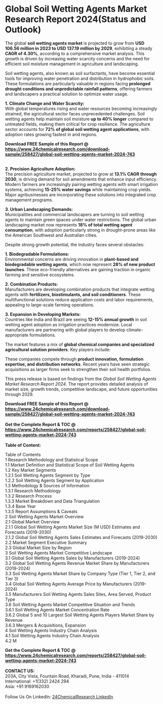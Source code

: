 <h1>Global Soil Wetting Agents Market Research Report 2024(Status and Outlook)</h1><p>The global <strong>soil wetting agents market</strong> is projected to grow from <strong>USD 106.56 million in 2023 to USD 137.19 million by 2029</strong>, exhibiting a steady <strong>CAGR of 4.30%</strong>, according to a comprehensive market analysis. This growth is driven by increasing water scarcity concerns and the need for efficient soil moisture management in agriculture and landscaping.</p><p>Soil wetting agents, also known as soil surfactants, have become essential tools for improving water penetration and distribution in hydrophobic soils. These formulations are particularly valuable in regions facing <strong>prolonged drought conditions and unpredictable rainfall patterns</strong>, offering farmers and landscapers a practical solution to optimize water usage.</p><p><strong>1. Climate Change and Water Scarcity:</strong><br>
With global temperatures rising and water resources becoming increasingly strained, the agricultural sector faces unprecedented challenges. Soil wetting agents help maintain soil moisture <strong>up to 40% longer</strong> compared to untreated fields, making them critical for crop resilience. The agriculture sector accounts for <strong>72% of global soil wetting agent applications</strong>, with adoption rates growing fastest in arid regions.</p><div><b>Download FREE Sample of this Report @ 
            <a href="https://www.24chemicalresearch.com/download-sample/258427/global-soil-wetting-agents-market-2024-743">
            https://www.24chemicalresearch.com/download-sample/258427/global-soil-wetting-agents-market-2024-743</a></b></div><br><p><strong>2. Precision Agriculture Adoption:</strong><br>
The precision agriculture market, projected to grow at <strong>13.1% CAGR through 2030</strong>, is driving demand for soil amendments that enhance input efficiency. Modern farmers are increasingly pairing wetting agents with smart irrigation systems, achieving <strong>15-25% water savings</strong> while maintaining crop yields. Major agribusinesses are incorporating these solutions into integrated crop management programs.</p><p><strong>3. Urban Landscaping Demands:</strong><br>
Municipalities and commercial landscapers are turning to soil wetting agents to maintain green spaces under water restrictions. The global urban landscaping market now represents <strong>18% of total wetting agent consumption</strong>, with adoption particularly strong in drought-prone areas like the American Southwest and Australian cities.</p><p>Despite strong growth potential, the industry faces several obstacles:</p><p><strong>1. Biodegradable Formulations:</strong><br>
Environmental concerns are driving innovation in <strong>plant-based and biodegradable wetting agents</strong>, which now represent <strong>28% of new product launches</strong>. These eco-friendly alternatives are gaining traction in organic farming and sensitive ecosystems.</p><p><strong>2. Combination Products:</strong><br>
Manufacturers are developing combination products that integrate wetting agents with <strong>fertilizers, biostimulants, and soil conditioners</strong>. These multifunctional solutions reduce application costs and labor requirements, appealing to large-scale farming operations.</p><p><strong>3. Expansion in Developing Markets:</strong><br>
Countries like India and Brazil are seeing <strong>12-15% annual growth</strong> in soil wetting agent adoption as irrigation practices modernize. Local manufacturers are partnering with global players to develop climate-appropriate formulations.</p><p>The market features a mix of <strong>global chemical companies and specialized agricultural solution providers</strong>. Key players include:</p><p>These companies compete through <strong>product innovation, formulation expertise, and distribution networks</strong>. Recent years have seen strategic acquisitions as larger firms seek to strengthen their soil health portfolios.</p><p>This press release is based on findings from the <em>Global Soil Wetting Agents Market Research Report 2024</em>. The report provides detailed analysis of market size, growth trends, competitive landscape, and future opportunities through 2029.</p><div><b>Download FREE Sample of this Report @ 
            <a href="https://www.24chemicalresearch.com/download-sample/258427/global-soil-wetting-agents-market-2024-743">
            https://www.24chemicalresearch.com/download-sample/258427/global-soil-wetting-agents-market-2024-743</a></b></div><br><div><b>Get the Complete Report & TOC @ 
            <a href="https://www.24chemicalresearch.com/reports/258427/global-soil-wetting-agents-market-2024-743">
            https://www.24chemicalresearch.com/reports/258427/global-soil-wetting-agents-market-2024-743</a></b></div><br>
            <b>Table of Content:</b><p>Table of Contents<br />
1 Research Methodology and Statistical Scope<br />
1.1 Market Definition and Statistical Scope of Soil Wetting Agents<br />
1.2 Key Market Segments<br />
1.2.1 Soil Wetting Agents Segment by Type<br />
1.2.2 Soil Wetting Agents Segment by Application<br />
1.3 Methodology & Sources of Information<br />
1.3.1 Research Methodology<br />
1.3.2 Research Process<br />
1.3.3 Market Breakdown and Data Triangulation<br />
1.3.4 Base Year<br />
1.3.5 Report Assumptions & Caveats<br />
2 Soil Wetting Agents Market Overview<br />
2.1 Global Market Overview<br />
2.1.1 Global Soil Wetting Agents Market Size (M USD) Estimates and Forecasts (2019-2030)<br />
2.1.2 Global Soil Wetting Agents Sales Estimates and Forecasts (2019-2030)<br />
2.2 Market Segment Executive Summary<br />
2.3 Global Market Size by Region<br />
3 Soil Wetting Agents Market Competitive Landscape<br />
3.1 Global Soil Wetting Agents Sales by Manufacturers (2019-2024)<br />
3.2 Global Soil Wetting Agents Revenue Market Share by Manufacturers (2019-2024)<br />
3.3 Soil Wetting Agents Market Share by Company Type (Tier 1, Tier 2, and Tier 3)<br />
3.4 Global Soil Wetting Agents Average Price by Manufacturers (2019-2024)<br />
3.5 Manufacturers Soil Wetting Agents Sales Sites, Area Served, Product Type<br />
3.6 Soil Wetting Agents Market Competitive Situation and Trends<br />
3.6.1 Soil Wetting Agents Market Concentration Rate<br />
3.6.2 Global 5 and 10 Largest Soil Wetting Agents Players Market Share by Revenue<br />
3.6.3 Mergers & Acquisitions, Expansion<br />
4 Soil Wetting Agents Industry Chain Analysis<br />
4.1 Soil Wetting Agents Industry Chain Analysis<br />
4.2 M</p><div><b>Get the Complete Report & TOC @ 
            <a href="https://www.24chemicalresearch.com/reports/258427/global-soil-wetting-agents-market-2024-743">
            https://www.24chemicalresearch.com/reports/258427/global-soil-wetting-agents-market-2024-743</a></b></div><br><b>CONTACT US:</b><br>
            203A, City Vista, Fountain Road, Kharadi, Pune, India - 411014<br>
            International: +1(332) 2424 294<br>
            Asia: +91 9169162030 <br><br>
            Follow Us On LinkedIn: <a href="https://www.linkedin.com/company/24chemicalresearch/">24ChemicalResearch LinkedIn</a>
